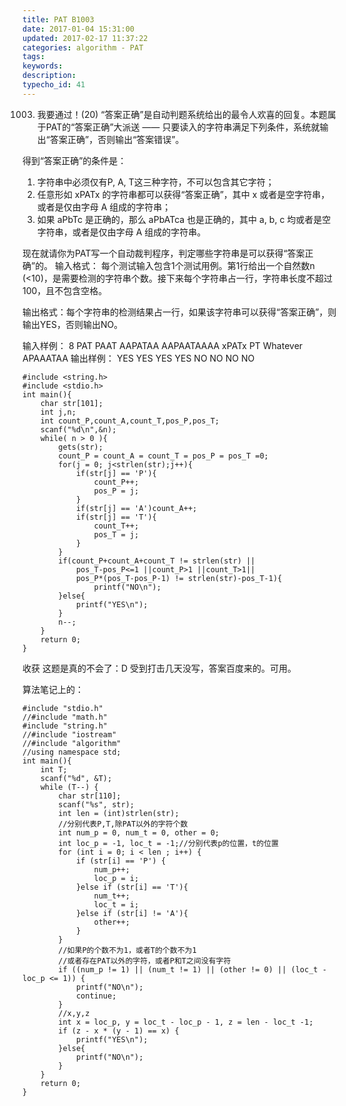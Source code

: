 ```yaml
---
title: PAT B1003
date: 2017-01-04 15:31:00
updated: 2017-02-17 11:37:22
categories: algorithm - PAT
tags: 
keywords:
description:
typecho_id: 41
---
```


1003. 我要通过！(20)
“答案正确”是自动判题系统给出的最令人欢喜的回复。本题属于PAT的“答案正确”大派送 —— 只要读入的字符串满足下列条件，系统就输出“答案正确”，否则输出“答案错误”。

得到“答案正确”的条件是：

1. 字符串中必须仅有P, A, T这三种字符，不可以包含其它字符；
2. 任意形如 xPATx 的字符串都可以获得“答案正确”，其中 x 或者是空字符串，或者是仅由字母 A 组成的字符串；
3. 如果 aPbTc 是正确的，那么 aPbATca 也是正确的，其中 a, b, c 均或者是空字符串，或者是仅由字母 A 组成的字符串。

现在就请你为PAT写一个自动裁判程序，判定哪些字符串是可以获得“答案正确”的。
输入格式： 每个测试输入包含1个测试用例。第1行给出一个自然数n (<10)，是需要检测的字符串个数。接下来每个字符串占一行，字符串长度不超过100，且不包含空格。

输出格式：每个字符串的检测结果占一行，如果该字符串可以获得“答案正确”，则输出YES，否则输出NO。

输入样例：
8
PAT
PAAT
AAPATAA
AAPAATAAAA
xPATx
PT
Whatever
APAAATAA
输出样例：
YES
YES
YES
YES
NO
NO
NO
NO

    #include <string.h>
    #include <stdio.h>
    int main(){
    	char str[101];
    	int j,n;
    	int count_P,count_A,count_T,pos_P,pos_T;
    	scanf("%d\n",&n);
    	while( n > 0 ){
    		gets(str);
    		count_P = count_A = count_T = pos_P = pos_T =0;
    		for(j = 0; j<strlen(str);j++){
    			if(str[j] == 'P'){
    				count_P++;
    				pos_P = j;
    			}
    			if(str[j] == 'A')count_A++;
    			if(str[j] == 'T'){
    				count_T++;
    				pos_T = j;
    			}
    		}
    		if(count_P+count_A+count_T != strlen(str) ||
    			pos_T-pos_P<=1 ||count_P>1 ||count_T>1||
    			pos_P*(pos_T-pos_P-1) != strlen(str)-pos_T-1){
    				printf("NO\n");
    		}else{
    			printf("YES\n");
    		}
    		n--;
    	}
    	return 0;
    }

收获
这题是真的不会了：D 受到打击几天没写，答案百度来的。可用。

算法笔记上的：

    #include "stdio.h"
    //#include "math.h"
    #include "string.h"
    //#include "iostream"
    //#include "algorithm"
    //using namespace std;
    int main(){
        int T;
        scanf("%d", &T);
        while (T--) {
            char str[110];
            scanf("%s", str);
            int len = (int)strlen(str);
            //分别代表P,T,除PAT以外的字符个数
            int num_p = 0, num_t = 0, other = 0;
            int loc_p = -1, loc_t = -1;//分别代表p的位置，t的位置
            for (int i = 0; i < len ; i++) {
                if (str[i] == 'P') {
                    num_p++;
                    loc_p = i;
                }else if (str[i] == 'T'){
                    num_t++;
                    loc_t = i;
                }else if (str[i] != 'A'){
                    other++;
                }
            }
            //如果P的个数不为1，或者T的个数不为1
            //或者存在PAT以外的字符，或者P和T之间没有字符
            if ((num_p != 1) || (num_t != 1) || (other != 0) || (loc_t - loc_p <= 1)) {
                printf("NO\n");
                continue;
            }
            //x,y,z
            int x = loc_p, y = loc_t - loc_p - 1, z = len - loc_t -1;
            if (z - x * (y - 1) == x) {
                printf("YES\n");
            }else{
                printf("NO\n");
            }
        }
        return 0;
    }

